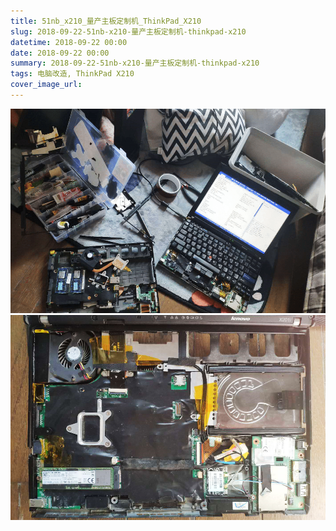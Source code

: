 ```yaml
---
title: 51nb_x210_量产主板定制机_ThinkPad_X210
slug: 2018-09-22-51nb-x210-量产主板定制机-thinkpad-x210
datetime: 2018-09-22 00:00
date: 2018-09-22 00:00
summary: 2018-09-22-51nb-x210-量产主板定制机-thinkpad-x210
tags: 电脑改造, ThinkPad X210
cover_image_url: 
---
```

![80821-91kvjxzlo2i.png](../assets/2020/10/3911351269.png)
![88191-27uanr07gthi.png](../assets/2020/10/3324898369.png)